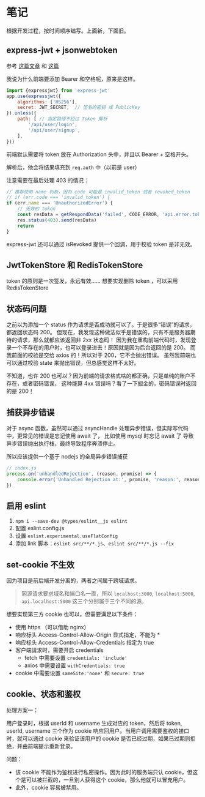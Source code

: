# 笔记

根据开发过程，按时间顺序编写。上面新，下面旧。

## express-jwt + jsonwebtoken

参考 [这篇文章](https://www.cnblogs.com/zkqiang/p/11810203.html) 和 [这篇](https://blog.csdn.net/GreyCastle/article/details/120442437)

我说为什么前端要添加 Bearer 和空格呢，原来是这样。

```js
import {expressjwt} from 'express-jwt'
app.use(expressjwt({
    algorithms: ['HS256'],
    secret: JWT_SECRET,  // 签名的密钥 或 PublicKey
}).unless({
    path: [ // 指定路径不经过 Token 解析
        '/api/user/login',
        '/api/user/signup',
    ],
}))
```

前端默认需要将 token 放在 Authorization 头中，并且以 Bearer + 空格开头。

解析后，他会将结果填充到 `req.auth` 中（以前是 user）

注意需要在最后处理 403 的情况：
```js
// 推荐使用 name 判断，因为 code 可能是 invalid_token 或者 revoked_token
// if (err.code === 'invalid_token') {
if (err.name === 'UnauthorizedError') {
    // 无效的 token
    const resData = getRespondData('failed', CODE_ERROR, 'api.error.token-invalid')
    res.status(403).send(resData)
    return
}
```

express-jwt 还可以通过 isRevoked 提供一个回调，用于校验 token 是非无效。

## JwtTokenStore 和 RedisTokenStore

token 的原则是一次签发，永远有效……
想要实现删除 token ，可以采用 RedisTokenStore

## 状态码问题

之前以为添加一个 status 作为请求是否成功就可以了。于是很多“错误”的请求，都返回状态码 200。
但现在，我发现这种做法似乎是错误的，只有不是服务器期待的请求，那么就都应该返回非 2xx 状态码！
因为我在重构前端代码时，发现登录一个不存在的用户时，也可以登录进去！原因就是因为后台返回的是 200。
而我前面的校验是交给 axios 的！所以对于 200，它不会抛出错误。
虽然我前端也可以通过校验 state 来抛出错误，但总感觉这样不太好。

不知道，也许 200 也可以？因为前端的请求格式啥的都正确，只是单纯的账户不存在，或者密码错误，
这种能算 4xx 错误吗？看了一下掘金的，密码错误时返回的是 200！

## 捕获异步错误

对于 async 函数，虽然可以通过 asyncHandle 处理异步错误，但实际写代码中，更常见的错误是忘记使用 await 了，
比如使用 mysql 时忘记 await 了
导致异步错误抛出执行栈，最终导致程序奔溃停止。

所以应该提供一个基于 nodejs 的全局异步错误捕获

```js
// index.js
process.on('unhandledRejection', (reason, promise) => {
    console.error('Unhandled Rejection at:', promise, 'reason:', reason)
})
```

## 启用 eslint

1. `npm i --save-dev @types/eslint__js eslint`
2. 配置 eslint.config.js
3. 设置 `eslint.experimental.useFlatConfig`
4. 添加 link 脚本：`eslint src/**/*.js`、`eslint src/**/*.js --fix`

## set-cookie 不生效

因为项目是前后端开发分离的，两者之间属于跨域请求。

> 同源请求要求域名和端口名一直，所以 `localhost:3000`, `localhost:5000`, `api.localhost:5000` 这三个分别属于三个不同的源。

想要实现第三方 cookie 也可以，但需要满足以下条件：

- 使用 https （可以借助 nginx）
- 响应标头 Access-Control-Allow-Origin 显式指定，不能为 *
- 响应标头 Access-Control-Allow-Credentials 指定为 true
- 客户端请求时，需要开启 credentials
  - fetch 中需要设置 `credentials: 'include'`
  - axios 中需要设置 `withCredentials: true`
- cookie 中需要设置 `sameSite:'none'` 和 `secure: true`

## cookie、状态和鉴权

处理方案一：

用户登录时，根据 userId 和 username 生成对应的 token，然后将 token, userId, username 三个作为 cookie 响应回用户。当用户调用需要鉴权的接口时，就可以通过 cookie 来验证该用户的 cookie 是否已经过期，如果已过期则拒绝，并由前端提示重新登录。

问题：
  - 该 cookie 不能作为鉴权进行私密操作。因为此时的服务端只认 cookie，但这个是可以被拦截的，一旦别人获得这个 cookie，那么他就可以冒充用户。
  - 此外，cookie 容易被禁用。
